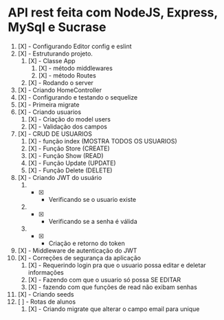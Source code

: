 # API rest feita com NodeJS, Express, MySql e Sucrase

1. [X] - Configurando Editor config e eslint
1. [X] - Estruturando projeto.
    1. [X] - Classe App
        1. [X] - método middlewares
        1. [X] - método Routes
    1.  [X] - Rodando o server
1. [X] - Criando HomeController
1. [X] - Configurando e testando o sequelize
1. [X] - Primeira migrate
1. [X] - Criando usuarios
    1. [X] - Criação do model users
    1. [X] - Validação  dos campos
1. [X] - CRUD DE USUARIOS
    1. [X] - função index (MOSTRA TODOS OS USUARIOS)
    1. [X] - Função Store (CREATE)
    1. [X] - Função Show  (READ)
    1. [X] - Função Update (UPDATE)
    1. [X] - Função Delete (DELETE)
1. [X] - Criando JWT do usuário
    1. - [X] - Verificando se o usuario existe
    1. - [X] - Verificando se a senha é válida
    1. - [X] - Criação e retorno do token
1. [X] - Middleware de autenticação do JWT
1. [X] - Correções de segurança da aplicação
    1. [X] - Requerindo login pra que o usuario possa editar e deletar informações
    1. [X] - Fazendo com que o usuario só possa SE EDITAR
    1. [X] - fazendo com que funções de read não exibam senhas
1. [X] - Criando seeds
1. [ ] - Rotas de alunos
    1. [X] - Criando migrate que alterar o campo email para unique
